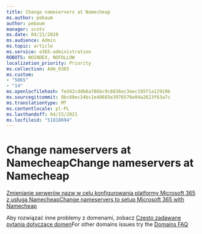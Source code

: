 ```yaml
---
title: Change nameservers at Namecheap
ms.author: pebaum
author: pebaum
manager: scotv
ms.date: 04/21/2020
ms.audience: Admin
ms.topic: article
ms.service: o365-administration
ROBOTS: NOINDEX, NOFOLLOW
localization_priority: Priority
ms.collection: Adm_O365
ms.custom:
- "5865"
- "14"
ms.openlocfilehash: fed42cddb6a786bc9c8836ec3eec195f1a12919b
ms.sourcegitcommit: 8bc60ec34bc1e40685e3976576e04a2623f63a7c
ms.translationtype: MT
ms.contentlocale: pl-PL
ms.lasthandoff: 04/15/2021
ms.locfileid: "51818694"
---
```

# <a name="change-nameservers-at-namecheap"></a><span data-ttu-id="457e5-102">Change nameservers at Namecheap</span><span class="sxs-lookup"><span data-stu-id="457e5-102">Change nameservers at Namecheap</span></span>

[<span data-ttu-id="457e5-103">Zmienianie serwerów nazw w celu konfigurowania platformy Microsoft 365 z usługą Namecheap</span><span class="sxs-lookup"><span data-stu-id="457e5-103">Change nameservers to setup Microsoft 365 with Namecheap</span></span>](https://docs.microsoft.com/microsoft-365/admin/dns/change-nameservers-at-namecheap?view=o365-worldwide)

<span data-ttu-id="457e5-104">Aby rozwiązać inne problemy z domenami, zobacz [Często zadawane pytania dotyczące domen](https://docs.microsoft.com/microsoft-365/admin/setup/domains-faq?view=o365-worldwide)</span><span class="sxs-lookup"><span data-stu-id="457e5-104">For other domains issues try the [Domains FAQ](https://docs.microsoft.com/microsoft-365/admin/setup/domains-faq?view=o365-worldwide)</span></span>